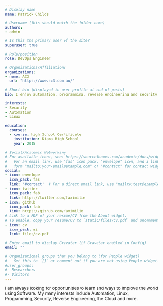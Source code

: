```yaml
---
# Display name
name: Patrick Childs

# Username (this should match the folder name)
authors:
- admin

# Is this the primary user of the site?
superuser: true

# Role/position
role: DevOps Engineer

# Organizations/Affiliations
organizations:
- name: AC3
  url: "https://www.ac3.com.au/"

# Short bio (displayed in user profile at end of posts)
bio: I enjoy automation, programming, reverse engineering and security.

interests:
- Security
- Automation
- Linux

education:
  courses:
  - course: High School Certificate
    institution: Kiama High School
    year: 2015

# Social/Academic Networking
# For available icons, see: https://sourcethemes.com/academic/docs/widgets/#icons
#   For an email link, use "fas" icon pack, "envelope" icon, and a link in the
#   form "mailto:your-email@example.com" or "#contact" for contact widget.
social:
- icon: envelope
  icon_pack: fas
  link: '#contact'  # For a direct email link, use "mailto:test@example.org".
- icon: twitter
  icon_pack: fab
  link: https://twitter.com/faximilie
- icon: github
  icon_pack: fab
  link: https://github.com/faximilie
# Link to a PDF of your resume/CV from the About widget.
# To enable, copy your resume/CV to `static/files/cv.pdf` and uncomment the lines below.  
- icon: cv
  icon_pack: ai
  link: files/cv.pdf

# Enter email to display Gravatar (if Gravatar enabled in Config)
email: ""
  
# Organizational groups that you belong to (for People widget)
#   Set this to `[]` or comment out if you are not using People widget.  
#user_groups:
#- Researchers
#- Visitors
---
```


I am always looking for opportunities to learn and ways to improve the world using Software. My many interests include Automation, Linux, Programming, Security, Reverse Engineering, the Cloud and more.
